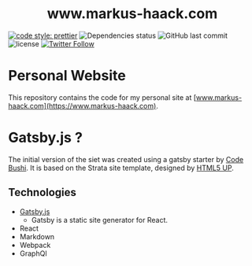 <h1 align="center">www.markus-haack.com</h1>
<p align="center">

[![code style: prettier](https://img.shields.io/badge/code_style-prettier-ff69b4.svg?style=flat-square)](https://github.com/prettier/prettier)
![Dependencies status](https://img.shields.io/david/mhaack/mh-site.svg?style=flat-square)
![GitHub last commit](https://img.shields.io/github/last-commit/mhaack/mh-site.svg?style=flat-square)
![license](https://img.shields.io/github/license/mhaack/mh-site.svg?style=flat-square)
[![Twitter Follow](https://img.shields.io/twitter/follow/mhaack.svg?style=social&label=Follow)](https://twitter.com/mhaack)

</p>

# Personal Website
This repository contains the code for my personal site at [www.markus-haack.com](https://www.markus-haack.com).

# Gatsby.js ?
The initial version of the siet was created using a gatsby starter by [Code Bushi](https://codebushi.com/gatsby-starters/). It is based on the Strata site template, designed by [HTML5 UP](https://html5up.net/strata).

## Technologies
* [Gatsby.js](https://www.gatsbyjs.org)
  * Gatsby is a static site generator for React.
* React
* Markdown
* Webpack
* GraphQl
